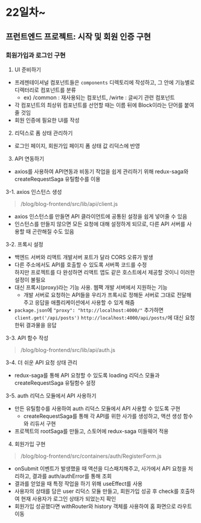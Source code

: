 # 22일차~

## 프런트엔드 프로젝트: 시작 및 회원 인증 구현

### 회원가입과 로그인 구현

1. UI 준비하기

- 프레젠테이셔널 컴포넌트들은 `components` 디렉토리에 작성하고, 그 안에 기능별로 디렉터리로 컴포넌트를 분류
  - ex) /common : 재사용되는 컴포넌트, /wirte : 글씨기 관련 컴포넌트
- 각 컴포넌트의 최상위 컴포넌트를 선언할 때는 이름 뒤에 Block이라는 단어를 붙여줄 것임
- 회원 인증에 필요한 UI를 작성

2. 리덕스로 폼 상태 관리하기

- 로그인 페이지, 회원가입 페이지 폼 상태 값 리덕스에 반영

3. API 연동하기

- axios를 사용하여 API연동과 비동기 작업을 쉽게 관리하기 위해 redux-saga와 createRequestSaga 유틸함수를 이용

3-1. axios 인스턴스 생성

> /blog/blog-frontend/src/lib/api/client.js

- axios 인스턴스를 만들면 API 클라이언트에 공통된 설정을 쉽게 넣어줄 수 있음
- 인스턴스를 만들지 않으면 모든 요청에 대해 설정하게 되므로, 다른 API 서버를 사용할 때 곤란해질 수도 있음

3-2. 프록시 설정

- 백엔드 서버와 리액트 개발서버 포트가 달라 CORS 오류가 발생
- 다른 주소에서도 API를 호출할 수 있도록 서버쪽 코드를 수정 \
  하지만 프로젝트를 다 완성하면 리액트 앱도 같은 호스트에서 제공할 것이니 이러한 설정이 불필요
- 대신 프록시(proxy)라는 기능 사용. 웹팩 개발 서버에서 지원하는 기능
  - 개발 서버로 요청하는 API들을 우리가 프록시로 정해둔 서버로 그대로 전달해주고 응답을 애플리케이션에서 사용할 수 있게 해줌
- `package.json`에 `"proxy": "http://localhost:4000/"` 추가하면 \
  `client.get('/api/posts')` `http://localhost:4000/api/posts/`에 대신 요청한뒤 결과물을 응답

3-3. API 함수 작성

> /blog/blog-frontend/src/lib/api/auth.js

3-4. 더 쉬운 API 요청 상태 관리

- redux-saga를 통해 API 요청할 수 있도록 loading 리덕스 모듈과 createRequestSaga 유틸함수 설정

3-5. auth 리덕스 모듈에서 API 사용하기

- 만든 유틸함수를 사용하여 auth 리덕스 모듈에서 API 사용할 수 있도록 구현
  - createRequestSaga를 통해 각 API를 위한 사가를 생성하고, 액션 생성 함수와 리듀서 구현
- 프로젝트의 rootSaga를 만들고, 스토어에 redux-saga 미들웨어 적용

4. 회원가입 구현

> /blog/blog-frontend/src/containers/auth/RegisterForm.js

- onSubmit 이벤트가 발생했을 때 액션을 디스패치해주고, 사가에서 API 요청을 처리하고, 결과를 auth/authError를 통해 조회
- 결과를 얻었을 때 특정 작업을 하기 위해 useEffect를 사용
- 사용자의 상태를 담은 user 리덕스 모듈 만들고, 회원가입 성공 후 check를 호출하여 현재 사용자가 로그인 상태가 되었는지 확인
- 회원가입 성공했다면 withRouter와 history 객체를 사용하여 홈 화면으로 라우트 이동

